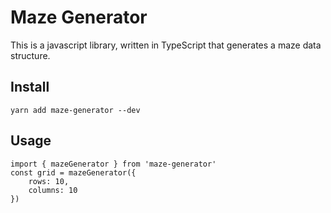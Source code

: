 # Maze Generator

This is a javascript library, written in TypeScript that generates a maze data structure. 

## Install 

```
yarn add maze-generator --dev
```

## Usage

```
import { mazeGenerator } from 'maze-generator'
const grid = mazeGenerator({
    rows: 10,
    columns: 10
})
```
